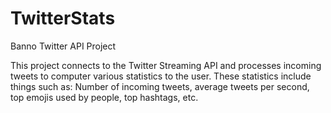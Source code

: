 # TwitterStats
Banno Twitter API Project

This project connects to the Twitter Streaming API and processes incoming tweets to computer various statistics to the user. These statistics include things such as: Number of incoming tweets, average tweets per second, top emojis used by people, top hashtags, etc. 
